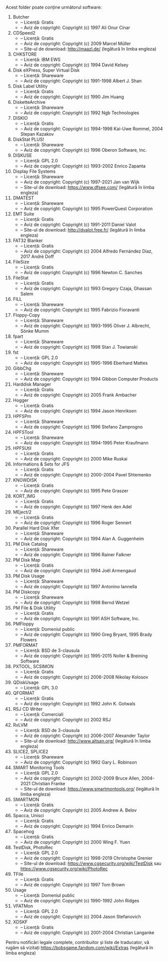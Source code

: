 Acest folder poate conține următorul software:

1. Butcher
   - – Licență: Gratis
   - – Aviz de copyright: Copyright (c) 1997 Ali Onur Cinar
2. CDSpeed2
   - – Licență: Gratis
   - – Aviz de copyright: Copyright (c) 2009 Marcel Müller
   - – Site-ul de download: http://maazl.de/ (legătură în limba engleza)
3. CHKSTORE
   - – Licență: IBM EWS
   - – Aviz de copyright: Copyright (c) 1994 David Kelsey
4. Disk eXPress, Super Virtual Disk
   - – Licență: Shareware
   - – Aviz de copyright: Copyright (c) 1991-1998 Albert J. Shan
5. Disk Label Utility
   - – Licență: Gratis
   - – Aviz de copyright: Copyright (c) 1990 Jim Huang
6. DisketteArchive
   - – Licență: Shareware
   - – Aviz de copyright: Copyright (c) 1992 Ngb Technologies
7. DISKIO
   - – Licență: Gratis
   - – Aviz de copyright: Copyright (c) 1994-1998 Kai-Uwe Rommel, 2004 Stepan Kazakov
8. DiskStat PLUS!
   - – Licență: Shareware
   - – Aviz de copyright: Copyright (c) 1996 Oberon Software, Inc.
9. DISKUSE
   - – Licență: GPL 2.0
   - – Aviz de copyright: Copyright (c) 1993-2002 Enrico Zapanta
10. Display File Systems
    - – Licență: Shareware
    - – Aviz de copyright: Copyright (c) 1997-2021 Jan van Wijk
    - – Site-ul de download: https://www.dfsee.com/ (legătură în limba engleza)
11. DMATEST
    - – Licență: Shareware
    - – Aviz de copyright: Copyright (c) 1995 PowerQuest Corporation
12. EMT Suite
    - – Licență: Gratis
    - – Aviz de copyright: Copyright (c) 1991-2011 Daniel Valot
    - – Site-ul de download: http://dvalot.free.fr/ (legătură în limba engleza)
13. FAT32 Blanker
    - – Licență: Gratis
    - – Aviz de copyright: Copyright (c) 2004 Alfredo Fernández Díaz, 2017 André Doff
14. FileSize
    - – Licență: Gratis
    - – Aviz de copyright: Copyright (c) 1996 Newton C. Sanches
15. FileStat
    - – Licență: Gratis
    - – Aviz de copyright: Copyright (c) 1993 Gregory Czaja, Ghassan Salem
16. FILL
    - – Licență: Shareware
    - – Aviz de copyright: Copyright (c) 1995 Fabrizio Fioravanti
17. Floppy-Copy
    - – Licență: Shareware
    - – Aviz de copyright: Copyright (c) 1993-1995 Oliver J. Albrecht, Sönke Mumm
18. fpart
    - – Licență: Shareware
    - – Aviz de copyright: Copyright (c) 1998 Stan J. Towianski
19. fst
    - – Licență: GPL 2.0
    - – Aviz de copyright: Copyright (c) 1995-1996 Eberhard Mattes
20. GibbChg
    - – Licență: Shareware
    - – Aviz de copyright: Copyright (c) 1994 Gibbon Computer Products
21. Harddisk Manager
    - – Licență: Gratis
    - – Aviz de copyright: Copyright (c) 2005 Frank Ambacher
22. Hogger
    - – Licență: Gratis
    - – Aviz de copyright: Copyright (c) 1994 Jason Henriksen
23. HPFSPm
    - – Licență: Shareware
    - – Aviz de copyright: Copyright (c) 1996 Stefano Zamprogno
24. HPFSTool
    - – Licență: Shareware
    - – Aviz de copyright: Copyright (c) 1994-1995 Peter Kraufmann
25. HPFSUtil
    - – Licență: Gratis
    - – Aviz de copyright: Copyright (c) 2000 Mike Ruskai
26. Informations & Sets for JFS
    - – Licență: Gratis
    - – Aviz de copyright: Copyright (c) 2000-2004 Pavel Shtemenko
27. KNOWDISK
    - – Licență: Gratis
    - – Aviz de copyright: Copyright (c) 1995 Pete Graszer
28. KORT_IMG
    - – Licență: Gratis
    - – Aviz de copyright: Copyright (c) 1997 Henk den Adel
29. MEject/2
    - – Licență: Gratis
    - – Aviz de copyright: Copyright (c) 1996 Roger Sennert
30. Parallel Hard Disk Xfer
    - – Licență: Shareware
    - – Aviz de copyright: Copyright (c) 1994 Alan A. Guggenheim
31. PM Disk Catalog
    - – Licență: Shareware
    - – Aviz de copyright: Copyright (c) 1996 Rainer Falkner
32. PM Disk Map
    - – Licență: Gratis
    - – Aviz de copyright: Copyright (c) 1994 Joël Armengaud
33. PM Disk Usage
    - – Licență: Shareware
    - – Aviz de copyright: Copyright (c) 1997 Antonino Iannella
34. PM Diskcopy
    - – Licență: Shareware
    - – Aviz de copyright: Copyright (c) 1998 Bernd Wetzel
35. PM File & Disk Utility
    - – Licență: Gratis
    - – Aviz de copyright: Copyright (c) 1991 ASH Software, Inc.
36. PMFloppy
    - – Licență: Domeniul public
    - – Aviz de copyright: Copyright (c) 1990 Greg Bryant, 1995 Brady Flowers
37. PMFORMAT
    - – Licență: BSD de 3-clausula
    - – Aviz de copyright: Copyright (c) 1995-2015 Noller & Breining Software
38. PXTOOL, SCSIMON
    - – Licență: Gratis
    - – Aviz de copyright: Copyright (c) 2006-2008 Nikolay Kolosov
39. QDiskUsage
    - – Licență: GPL 3.0
40. QFORMAT
    - – Licență: Gratis
    - – Aviz de copyright: Copyright (c) 1992 John K. Gotwals
41. RSJ CD Writer
    - – Licență: Comerciali
    - – Aviz de copyright: Copyright (c) 2002 RSJ
42. RxLVM
    - – Licență: BSD de 3-clausula
    - – Aviz de copyright: Copyright (c) 2006-2007 Alexander Taylor
    - – Site-ul de download: http://www.altsan.org/ (legătură în limba engleza)
43. SLICE2, SPLICE2
    - – Licență: Shareware
    - – Aviz de copyright: Copyright (c) 1992 Gary L. Robinson
44. SMART Monitoring Tools
    - – Licență: GPL 2.0
    - – Aviz de copyright: Copyright (c) 2002-2009 Bruce Allen, 2004-2021 Christian Franke
    - – Site-ul de download: https://www.smartmontools.org/ (legătură în limba engleza)
45. SMARTMON
    - – Licență: Gratis
    - – Aviz de copyright: Copyright (c) 2005 Andrew A. Belov
46. Spacca, Unisci
    - – Licență: Gratis
    - – Aviz de copyright: Copyright (c) 1994 Enrico Demarin
47. Spacehog
    - – Licență: Gratis
    - – Aviz de copyright: Copyright (c) 2000 Wing F. Yuen
48. TestDisk, PhotoRec
    - – Licență: GPL 2.0
    - – Aviz de copyright: Copyright (c) 1998-2019 Christophe Grenier
    - – Site-ul de download: https://www.cgsecurity.org/wiki/TestDisk sau https://www.cgsecurity.org/wiki/PhotoRec
49. TFile
    - – Licență: Gratis
    - – Aviz de copyright: Copyright (c) 1997 Tom Brown
50. Usage
    - – Licență: Domeniul public
    - – Aviz de copyright: Copyright (c) 1990-1992 John Ridges
51. VFATMon
    - – Licență: GPL 2.0
    - – Aviz de copyright: Copyright (c) 2004 Jason Stefanovich
52. XDSKF
    - – Licență: Gratis
    - – Aviz de copyright: Copyright (c) 2001-2004 Christian Langanke

Pentru notificări legale complete, contribuitor și liste de traducator, vă rugăm să vizitați https://bobsgame.fandom.com/wiki/Extras (legătură în limba engleza)
